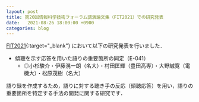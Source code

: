 ```yaml
---
layout: post
title: 第20回情報科学技術フォーラム講演論文集（FIT2021）での研究発表
date:   2021-08-26 18:00:00 +0900
categories: blog
---
```


[FIT2021](https://www.ipsj.or.jp/event/fit/fit2021/ "FIT2021"){:target="_blank"} において以下の研究発表を行いました．

- 傾聴を示す応答を用いた語りの重要箇所の同定（E-041）
  - ◎小杉駿介・伊藤滉一朗（名大）・村田匡輝（豊田高専）・大野誠寛（電機大）・松原茂樹（名大）

語り録を作成するため，語りに対する聴き手の反応（傾聴応答）を用い，語りの重要箇所を特定する手法の開発に関する研究です．